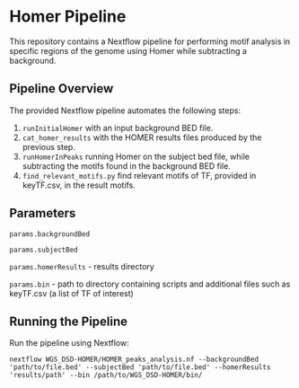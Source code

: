 # Homer Pipeline
This repository contains a Nextflow pipeline for performing motif analysis in specific regions of the genome using Homer while subtracting a background.

## Pipeline Overview
The provided Nextflow pipeline automates the following steps:

1. `runInitialHomer` with an input background BED file.
2. `cat_homer_results` with the HOMER results files produced by the previous step.
3. `runHomerInPeaks` running Homer on the subject bed file, while subtracting the motifs found in the background BED file.
4. `find_relevant_motifs.py` find relevant motifs of TF, provided in keyTF.csv, in the result motifs.

## Parameters

`params.backgroundBed`

`params.subjectBed`

`params.homerResults` - results directory

`params.bin` - path to directory containing scripts and additional files such as keyTF.csv (a list of TF of interest)

## Running the Pipeline

Run the pipeline using Nextflow:

`nextflow WGS_DSD-HOMER/HOMER_peaks_analysis.nf --backgroundBed 'path/to/file.bed' --subjectBed 'path/to/file.bed' --homerResults 'results/path' --bin /path/to/WGS_DSD-HOMER/bin/`
